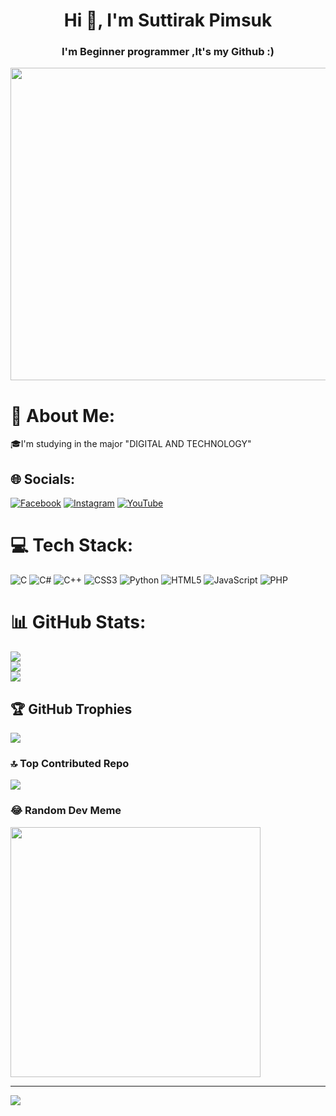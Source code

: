<h1 align="center">Hi 👋, I'm Suttirak Pimsuk</h1>
<h3 align="center">I'm Beginner programmer ,It's my Github :)</h3>
<img src="https://media1.giphy.com/media/v1.Y2lkPTc5MGI3NjExYWQ3cjA4cnNuenY2ejdtYTU5Mm9wbXg4N3c2bWQyOGRtemVlMGQxdiZlcD12MV9naWZzX3NlYXJjaCZjdD1n/RIpj8HJGVGGTUdM76b/source.gif" alt="" width="1000px" height="500px" align="center";>

# 💫 About Me:
🎓I'm studying in the major "DIGITAL AND TECHNOLOGY"<br>


## 🌐 Socials:
[![Facebook](https://img.shields.io/badge/Facebook-%231877F2.svg?logo=Facebook&logoColor=white)](https://facebook.com/https://www.facebook.com/suttiruk.pimsuk.1/) [![Instagram](https://img.shields.io/badge/Instagram-%23E4405F.svg?logo=Instagram&logoColor=white)](https://instagram.com/https://www.instagram.com/chxq.k/) [![YouTube](https://img.shields.io/badge/YouTube-%23FF0000.svg?logo=YouTube&logoColor=white)](https://youtube.com/@https://www.youtube.com/channel/UCpuqfWWh-v3dMPjZ4KlE8qw) 

# 💻 Tech Stack:
![C](https://img.shields.io/badge/c-%2300599C.svg?style=for-the-badge&logo=c&logoColor=white) ![C#](https://img.shields.io/badge/c%23-%23239120.svg?style=for-the-badge&logo=c-sharp&logoColor=white) ![C++](https://img.shields.io/badge/c++-%2300599C.svg?style=for-the-badge&logo=c%2B%2B&logoColor=white) ![CSS3](https://img.shields.io/badge/css3-%231572B6.svg?style=for-the-badge&logo=css3&logoColor=white) ![Python](https://img.shields.io/badge/python-3670A0?style=for-the-badge&logo=python&logoColor=ffdd54) ![HTML5](https://img.shields.io/badge/html5-%23E34F26.svg?style=for-the-badge&logo=html5&logoColor=white) ![JavaScript](https://img.shields.io/badge/javascript-%23323330.svg?style=for-the-badge&logo=javascript&logoColor=%23F7DF1E) ![PHP](https://img.shields.io/badge/php-%23777BB4.svg?style=for-the-badge&logo=php&logoColor=white)
# 📊 GitHub Stats:
![](https://github-readme-stats.vercel.app/api?username=Chiqik&theme=dark&hide_border=false&include_all_commits=false&count_private=false)<br/>
![](https://github-readme-streak-stats.herokuapp.com/?user=Chiqik&theme=dark&hide_border=false)<br/>
![](https://github-readme-stats.vercel.app/api/top-langs/?username=Chiqik&theme=dark&hide_border=false&include_all_commits=false&count_private=false&layout=compact)

## 🏆 GitHub Trophies
![](https://github-profile-trophy.vercel.app/?username=Chiqik&theme=radical&no-frame=true&no-bg=false&margin-w=4)

### 🔝 Top Contributed Repo
![](https://github-contributor-stats.vercel.app/api?username=Chiqik&limit=5&theme=dark&combine_all_yearly_contributions=true)

### 😂 Random Dev Meme
<img src='https://randommeme-five.vercel.app/' style="height: 400px;"/>

---
[![](https://visitcount.itsvg.in/api?id=Chiqik&icon=0&color=0)](https://visitcount.itsvg.in)

<!-- Proudly created with GPRM ( https://gprm.itsvg.in ) -->
